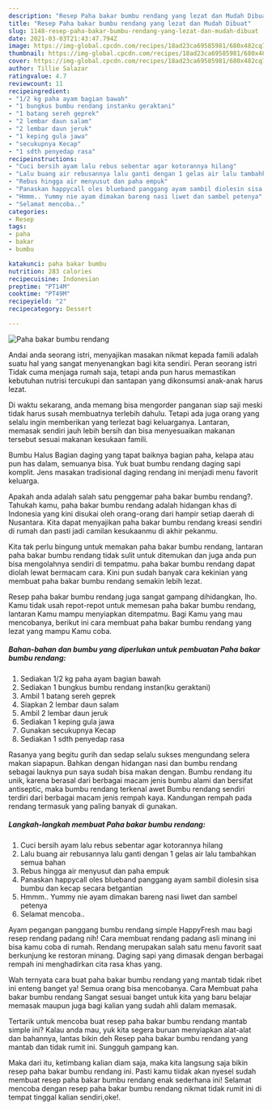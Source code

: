 ```yaml
---
description: "Resep Paha bakar bumbu rendang yang lezat dan Mudah Dibuat"
title: "Resep Paha bakar bumbu rendang yang lezat dan Mudah Dibuat"
slug: 1148-resep-paha-bakar-bumbu-rendang-yang-lezat-dan-mudah-dibuat
date: 2021-03-03T21:43:47.794Z
image: https://img-global.cpcdn.com/recipes/18ad23ca69585981/680x482cq70/paha-bakar-bumbu-rendang-foto-resep-utama.jpg
thumbnail: https://img-global.cpcdn.com/recipes/18ad23ca69585981/680x482cq70/paha-bakar-bumbu-rendang-foto-resep-utama.jpg
cover: https://img-global.cpcdn.com/recipes/18ad23ca69585981/680x482cq70/paha-bakar-bumbu-rendang-foto-resep-utama.jpg
author: Tillie Salazar
ratingvalue: 4.7
reviewcount: 11
recipeingredient:
- "1/2 kg paha ayam bagian bawah"
- "1 bungkus bumbu rendang instanku geraktani"
- "1 batang sereh geprek"
- "2 lembar daun salam"
- "2 lembar daun jeruk"
- "1 keping gula jawa"
- "secukupnya Kecap"
- "1 sdth penyedap rasa"
recipeinstructions:
- "Cuci bersih ayam lalu rebus sebentar agar kotorannya hilang"
- "Lalu buang air rebusannya lalu ganti dengan 1 gelas air lalu tambahkan semua bahan"
- "Rebus hingga air menyusut dan paha empuk"
- "Panaskan happycall oles blueband panggang ayam sambil diolesin sisa bumbu dan kecap secara betgantian"
- "Hmmm.. Yummy nie ayam dimakan bareng nasi liwet dan sambel petenya"
- "Selamat mencoba.."
categories:
- Resep
tags:
- paha
- bakar
- bumbu

katakunci: paha bakar bumbu 
nutrition: 283 calories
recipecuisine: Indonesian
preptime: "PT14M"
cooktime: "PT49M"
recipeyield: "2"
recipecategory: Dessert

---
```



![Paha bakar bumbu rendang](https://img-global.cpcdn.com/recipes/18ad23ca69585981/680x482cq70/paha-bakar-bumbu-rendang-foto-resep-utama.jpg)

Andai anda seorang istri, menyajikan masakan nikmat kepada famili adalah suatu hal yang sangat menyenangkan bagi kita sendiri. Peran seorang istri Tidak cuma menjaga rumah saja, tetapi anda pun harus memastikan kebutuhan nutrisi tercukupi dan santapan yang dikonsumsi anak-anak harus lezat.

Di waktu  sekarang, anda memang bisa mengorder panganan siap saji meski tidak harus susah membuatnya terlebih dahulu. Tetapi ada juga orang yang selalu ingin memberikan yang terlezat bagi keluarganya. Lantaran, memasak sendiri jauh lebih bersih dan bisa menyesuaikan makanan tersebut sesuai makanan kesukaan famili. 

Bumbu Halus Bagian daging yang tapat baiknya bagian paha, kelapa atau pun has dalam, semuanya bisa. Yuk buat bumbu rendang daging sapi komplit. Jens masakan tradisional daging rendang ini menjadi menu favorit keluarga.

Apakah anda adalah salah satu penggemar paha bakar bumbu rendang?. Tahukah kamu, paha bakar bumbu rendang adalah hidangan khas di Indonesia yang kini disukai oleh orang-orang dari hampir setiap daerah di Nusantara. Kita dapat menyajikan paha bakar bumbu rendang kreasi sendiri di rumah dan pasti jadi camilan kesukaanmu di akhir pekanmu.

Kita tak perlu bingung untuk memakan paha bakar bumbu rendang, lantaran paha bakar bumbu rendang tidak sulit untuk ditemukan dan juga anda pun bisa mengolahnya sendiri di tempatmu. paha bakar bumbu rendang dapat diolah lewat bermacam cara. Kini pun sudah banyak cara kekinian yang membuat paha bakar bumbu rendang semakin lebih lezat.

Resep paha bakar bumbu rendang juga sangat gampang dihidangkan, lho. Kamu tidak usah repot-repot untuk memesan paha bakar bumbu rendang, lantaran Kamu mampu menyiapkan ditempatmu. Bagi Kamu yang mau mencobanya, berikut ini cara membuat paha bakar bumbu rendang yang lezat yang mampu Kamu coba.

<!--inarticleads1-->

##### Bahan-bahan dan bumbu yang diperlukan untuk pembuatan Paha bakar bumbu rendang:

1. Sediakan 1/2 kg paha ayam bagian bawah
1. Sediakan 1 bungkus bumbu rendang instan(ku geraktani)
1. Ambil 1 batang sereh geprek
1. Siapkan 2 lembar daun salam
1. Ambil 2 lembar daun jeruk
1. Sediakan 1 keping gula jawa
1. Gunakan secukupnya Kecap
1. Sediakan 1 sdth penyedap rasa


Rasanya yang begitu gurih dan sedap selalu sukses mengundang selera makan siapapun. Bahkan dengan hidangan nasi dan bumbu rendang sebagai lauknya pun saya sudah bisa makan dengan. Bumbu rendang itu unik, karena berasal dari berbagai macam jenis bumbu alami dan bersifat antiseptic, maka bumbu rendang terkenal awet Bumbu rendang sendiri terdiri dari berbagai macam jenis rempah kaya. Kandungan rempah pada rendang termasuk yang paling banyak di gunakan. 

<!--inarticleads2-->

##### Langkah-langkah membuat Paha bakar bumbu rendang:

1. Cuci bersih ayam lalu rebus sebentar agar kotorannya hilang
1. Lalu buang air rebusannya lalu ganti dengan 1 gelas air lalu tambahkan semua bahan
1. Rebus hingga air menyusut dan paha empuk
1. Panaskan happycall oles blueband panggang ayam sambil diolesin sisa bumbu dan kecap secara betgantian
1. Hmmm.. Yummy nie ayam dimakan bareng nasi liwet dan sambel petenya
1. Selamat mencoba..


Ayam pegangan panggang bumbu rendang simple HappyFresh mau bagi resep rendang padang nih! Cara membuat rendang padang asli minang ini bisa kamu coba di rumah. Rendang merupakan salah satu menu favorit saat berkunjung ke restoran minang. Daging sapi yang dimasak dengan berbagai rempah ini menghadirkan cita rasa khas yang. 

Wah ternyata cara buat paha bakar bumbu rendang yang mantab tidak ribet ini enteng banget ya! Semua orang bisa mencobanya. Cara Membuat paha bakar bumbu rendang Sangat sesuai banget untuk kita yang baru belajar memasak maupun juga bagi kalian yang sudah ahli dalam memasak.

Tertarik untuk mencoba buat resep paha bakar bumbu rendang mantab simple ini? Kalau anda mau, yuk kita segera buruan menyiapkan alat-alat dan bahannya, lantas bikin deh Resep paha bakar bumbu rendang yang mantab dan tidak rumit ini. Sungguh gampang kan. 

Maka dari itu, ketimbang kalian diam saja, maka kita langsung saja bikin resep paha bakar bumbu rendang ini. Pasti kamu tiidak akan nyesel sudah membuat resep paha bakar bumbu rendang enak sederhana ini! Selamat mencoba dengan resep paha bakar bumbu rendang nikmat tidak rumit ini di tempat tinggal kalian sendiri,oke!.

